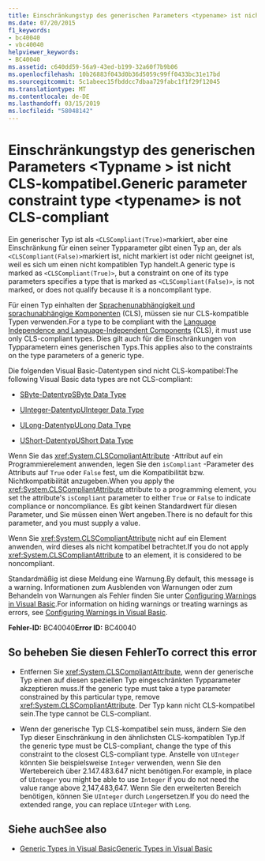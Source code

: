 ```yaml
---
title: Einschränkungstyp des generischen Parameters <typename> ist nicht CLS-kompatibel.
ms.date: 07/20/2015
f1_keywords:
- bc40040
- vbc40040
helpviewer_keywords:
- BC40040
ms.assetid: c640dd59-56a9-43ed-b199-32a60f7b9b06
ms.openlocfilehash: 10b26883f043d0b36d5059c99ff0433bc31e17bd
ms.sourcegitcommit: 5c1abeec15fbddcc7dbaa729fabc1f1f29f12045
ms.translationtype: MT
ms.contentlocale: de-DE
ms.lasthandoff: 03/15/2019
ms.locfileid: "58048142"
---
```

# <a name="generic-parameter-constraint-type-typename-is-not-cls-compliant"></a><span data-ttu-id="8838d-102">Einschränkungstyp des generischen Parameters \<Typname > ist nicht CLS-kompatibel.</span><span class="sxs-lookup"><span data-stu-id="8838d-102">Generic parameter constraint type \<typename> is not CLS-compliant</span></span>
<span data-ttu-id="8838d-103">Ein generischer Typ ist als `<CLSCompliant(True)>`markiert, aber eine Einschränkung für einen seiner Typparameter gibt einen Typ an, der als `<CLSCompliant(False)>`markiert ist, nicht markiert ist oder nicht geeignet ist, weil es sich um einen nicht kompatiblen Typ handelt.</span><span class="sxs-lookup"><span data-stu-id="8838d-103">A generic type is marked as `<CLSCompliant(True)>`, but a constraint on one of its type parameters specifies a type that is marked as `<CLSCompliant(False)>`, is not marked, or does not qualify because it is a noncompliant type.</span></span>  
  
 <span data-ttu-id="8838d-104">Für einen Typ einhalten der [Sprachenunabhängigkeit und sprachunabhängige Komponenten](../../standard/language-independence-and-language-independent-components.md) (CLS), müssen sie nur CLS-kompatible Typen verwenden.</span><span class="sxs-lookup"><span data-stu-id="8838d-104">For a type to be compliant with the [Language Independence and Language-Independent Components](../../standard/language-independence-and-language-independent-components.md) (CLS), it must use only CLS-compliant types.</span></span> <span data-ttu-id="8838d-105">Dies gilt auch für die Einschränkungen von Typparametern eines generischen Typs.</span><span class="sxs-lookup"><span data-stu-id="8838d-105">This applies also to the constraints on the type parameters of a generic type.</span></span>  
  
 <span data-ttu-id="8838d-106">Die folgenden Visual Basic-Datentypen sind nicht CLS-kompatibel:</span><span class="sxs-lookup"><span data-stu-id="8838d-106">The following Visual Basic data types are not CLS-compliant:</span></span>  
  
-   [<span data-ttu-id="8838d-107">SByte-Datentyp</span><span class="sxs-lookup"><span data-stu-id="8838d-107">SByte Data Type</span></span>](../../visual-basic/language-reference/data-types/sbyte-data-type.md)  
  
-   [<span data-ttu-id="8838d-108">UInteger-Datentyp</span><span class="sxs-lookup"><span data-stu-id="8838d-108">UInteger Data Type</span></span>](../../visual-basic/language-reference/data-types/uinteger-data-type.md)  
  
-   [<span data-ttu-id="8838d-109">ULong-Datentyp</span><span class="sxs-lookup"><span data-stu-id="8838d-109">ULong Data Type</span></span>](../../visual-basic/language-reference/data-types/ulong-data-type.md)  
  
-   [<span data-ttu-id="8838d-110">UShort-Datentyp</span><span class="sxs-lookup"><span data-stu-id="8838d-110">UShort Data Type</span></span>](../../visual-basic/language-reference/data-types/ushort-data-type.md)  
  
 <span data-ttu-id="8838d-111">Wenn Sie das <xref:System.CLSCompliantAttribute> -Attribut auf ein Programmierelement anwenden, legen Sie den `isCompliant` -Parameter des Attributs auf `True` oder `False` fest, um die Kompatibilität bzw. Nichtkompatibilität anzugeben.</span><span class="sxs-lookup"><span data-stu-id="8838d-111">When you apply the <xref:System.CLSCompliantAttribute> attribute to a programming element, you set the attribute's `isCompliant` parameter to either `True` or `False` to indicate compliance or noncompliance.</span></span> <span data-ttu-id="8838d-112">Es gibt keinen Standardwert für diesen Parameter, und Sie müssen einen Wert angeben.</span><span class="sxs-lookup"><span data-stu-id="8838d-112">There is no default for this parameter, and you must supply a value.</span></span>  
  
 <span data-ttu-id="8838d-113">Wenn Sie <xref:System.CLSCompliantAttribute> nicht auf ein Element anwenden, wird dieses als nicht kompatibel betrachtet.</span><span class="sxs-lookup"><span data-stu-id="8838d-113">If you do not apply <xref:System.CLSCompliantAttribute> to an element, it is considered to be noncompliant.</span></span>  
  
 <span data-ttu-id="8838d-114">Standardmäßig ist diese Meldung eine Warnung.</span><span class="sxs-lookup"><span data-stu-id="8838d-114">By default, this message is a warning.</span></span> <span data-ttu-id="8838d-115">Informationen zum Ausblenden von Warnungen oder zum Behandeln von Warnungen als Fehler finden Sie unter [Configuring Warnings in Visual Basic](/visualstudio/ide/configuring-warnings-in-visual-basic).</span><span class="sxs-lookup"><span data-stu-id="8838d-115">For information on hiding warnings or treating warnings as errors, see [Configuring Warnings in Visual Basic](/visualstudio/ide/configuring-warnings-in-visual-basic).</span></span>  
  
 <span data-ttu-id="8838d-116">**Fehler-ID:** BC40040</span><span class="sxs-lookup"><span data-stu-id="8838d-116">**Error ID:** BC40040</span></span>  
  
## <a name="to-correct-this-error"></a><span data-ttu-id="8838d-117">So beheben Sie diesen Fehler</span><span class="sxs-lookup"><span data-stu-id="8838d-117">To correct this error</span></span>  
  
-   <span data-ttu-id="8838d-118">Entfernen Sie <xref:System.CLSCompliantAttribute>, wenn der generische Typ einen auf diesen speziellen Typ eingeschränkten Typparameter akzeptieren muss.</span><span class="sxs-lookup"><span data-stu-id="8838d-118">If the generic type must take a type parameter constrained by this particular type, remove <xref:System.CLSCompliantAttribute>.</span></span> <span data-ttu-id="8838d-119">Der Typ kann nicht CLS-kompatibel sein.</span><span class="sxs-lookup"><span data-stu-id="8838d-119">The type cannot be CLS-compliant.</span></span>  
  
-   <span data-ttu-id="8838d-120">Wenn der generische Typ CLS-kompatibel sein muss, ändern Sie den Typ dieser Einschränkung in den ähnlichsten CLS-kompatiblen Typ.</span><span class="sxs-lookup"><span data-stu-id="8838d-120">If the generic type must be CLS-compliant, change the type of this constraint to the closest CLS-compliant type.</span></span> <span data-ttu-id="8838d-121">Anstelle von `UInteger` könnten Sie beispielsweise `Integer` verwenden, wenn Sie den Wertebereich über 2.147.483.647 nicht benötigen.</span><span class="sxs-lookup"><span data-stu-id="8838d-121">For example, in place of `UInteger` you might be able to use `Integer` if you do not need the value range above 2,147,483,647.</span></span> <span data-ttu-id="8838d-122">Wenn Sie den erweiterten Bereich benötigen, können Sie `UInteger` durch `Long`ersetzen.</span><span class="sxs-lookup"><span data-stu-id="8838d-122">If you do need the extended range, you can replace `UInteger` with `Long`.</span></span>  
  
## <a name="see-also"></a><span data-ttu-id="8838d-123">Siehe auch</span><span class="sxs-lookup"><span data-stu-id="8838d-123">See also</span></span>

- [<span data-ttu-id="8838d-124">Generic Types in Visual Basic</span><span class="sxs-lookup"><span data-stu-id="8838d-124">Generic Types in Visual Basic</span></span>](../../visual-basic/programming-guide/language-features/data-types/generic-types.md)
